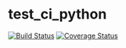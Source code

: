 # test_ci_python

[![Build Status](https://travis-ci.com/openSourceOurHouse/test_ci_python.svg?branch=master)](https://travis-ci.com/openSourceOurHouse/test_ci_python)
[![Coverage Status](https://coveralls.io/repos/github/openSourceOurHouse/test_ci_python/badge.svg?branch=master)](https://coveralls.io/github/openSourceOurHouse/test_ci_python?branch=master)

